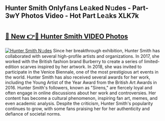 ## Hunter Smith Onlyf𝚊ns Le𝚊ked N𝚞des - Part-3wY Photos Video - Hot Part Le𝚊ks XLK7k

# <h2><a href="http://ab74238.deff.icu/?id=Hunter+Smith">🔗 New 👉🔴 Hunter Smith VIDEO Photos</a></h2>

[![Hunter Smith N𝚞des](https://i.imgur.com/rIISA9y.gif)](http://ab74238.deff.icu/?id=Hunter+Smith)
Since her breakthrough exhibition, Hunter Smith has collaborated with several high-profile artists and organizations. In 2017, she worked with the British fashion brand Burberry to create a series of limited-edition scarves inspired by her artwork. In 2018, she was invited to participate in the Venice Biennale, one of the most prestigious art events in the world. Hunter Smith has also received several awards for her work, including the Young Artist of the Year Award from the British Art Awards in 2016. Hunter Smith's followers, known as "Sirens," are fiercely loyal and often engage in online discussions about her work and controversies. Her content has become a cultural phenomenon, inspiring fan art, memes, and even academic analysis. Despite the criticism, Hunter Smith's popularity continues to grow, with some fans praising her for her authenticity and defiance of societal norms.
